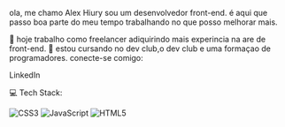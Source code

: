 <p> ola, me chamo Alex Hiury sou um desenvolvedor front-end. é aqui que passo boa parte do meu tempo trabalhando no que posso melhorar mais.</p>

🔭 hoje trabalho como freelancer adiquirindo mais experincia na are de front-end.
🌱 estou cursando no dev club,o dev club e uma formaçao de programadores.
conecte-se comigo:

LinkedIn

💻 Tech Stack:





![CSS3](https://img.shields.io/badge/css3-%231572B6.svg?style=for-the-badge&logo=css3&logoColor=white) ![JavaScript](https://img.shields.io/badge/javascript-%23323330.svg?style=for-the-badge&logo=javascript&logoColor=%23F7DF1E) ![HTML5](https://img.shields.io/badge/html5-%23E34F26.svg?style=for-the-badge&logo=html5&logoColor=white)

